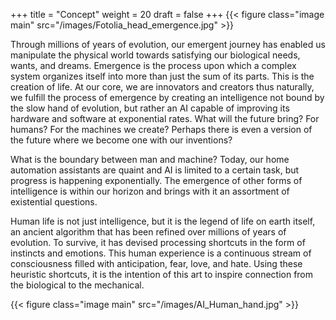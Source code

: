 +++
title = "Concept"
weight = 20
draft = false
+++
{{< figure class="image main" src="/images/Fotolia_head_emergence.jpg" >}}
<p>Through millions of years of evolution, our emergent journey has enabled us manipulate the physical world towards satisfying our biological needs, wants, and dreams.  Emergence is the process upon which a complex system organizes itself into more than just the sum of its parts. This is the creation of life.  At our core, we are innovators and creators thus naturally, we fulfill the process of emergence by creating an intelligence not bound by the slow hand of evolution, but rather an AI capable of improving its hardware and software at exponential rates.  What will the future bring?  For humans?  For the machines we create?  Perhaps there is even a version of the future where we become one with our inventions?</p>
<p>What is the boundary between man and machine?  Today, our home automation assistants are quaint and AI is limited to a certain task, but progress is happening exponentially.  The emergence of other forms of intelligence is within our horizon and brings with it an assortment of existential questions.</p>
<p>Human life is not just intelligence, but it is the legend of life on earth itself, an ancient algorithm that has been refined over millions of years of evolution.  To survive, it has devised processing shortcuts in the form of instincts and emotions.  This human experience is a continuous stream of consciousness filled with anticipation, fear, love, and hate.  Using these heuristic shortcuts, it is the intention of this art to inspire connection from the biological to the mechanical.</p>

{{< figure class="image main" src="/images/AI_Human_hand.jpg" >}}
